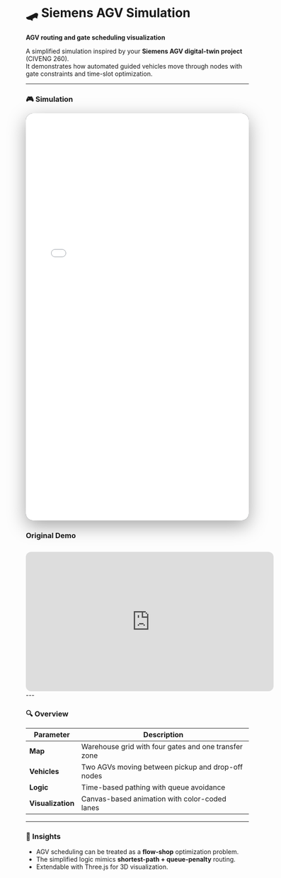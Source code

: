 # 🛹 Siemens AGV Simulation  
**AGV routing and gate scheduling visualization**

A simplified simulation inspired by your **Siemens AGV digital-twin project** (CIVENG 260).  
It demonstrates how automated guided vehicles move through nodes with gate constraints and time-slot optimization.

---

### 🎮 Simulation

<div style="width:100%;max-width:1400px;margin:0 auto 24px;border-radius:16px;overflow:hidden;box-shadow:0 12px 40px rgba(0,0,0,.35);height:clamp(480px,72vh,920px);background:#0b0f14;"><iframe src="/alvin-site/lab/agv.html" title="AGV Simulation" style="width:100%;height:100%;border:0;display:block;overflow:hidden;" scrolling="no" allowfullscreen></iframe></div>


### Original Demo
<iframe width="560" height="315" style="border-radius:12px; margin-top:10px; aspect-ratio:16/9;" src="https://www.youtube.com/embed/7qntLauB2-M" frameborder="0" allowfullscreen> </iframe>
---

### 🔍 Overview
| Parameter | Description |
|------------|-------------|
| **Map** | Warehouse grid with four gates and one transfer zone |
| **Vehicles** | Two AGVs moving between pickup and drop-off nodes |
| **Logic** | Time-based pathing with queue avoidance |
| **Visualization** | Canvas-based animation with color-coded lanes |

---

### 🧭 Insights
- AGV scheduling can be treated as a **flow-shop** optimization problem.  
- The simplified logic mimics **shortest-path + queue-penalty** routing.  
- Extendable with Three.js for 3D visualization.
